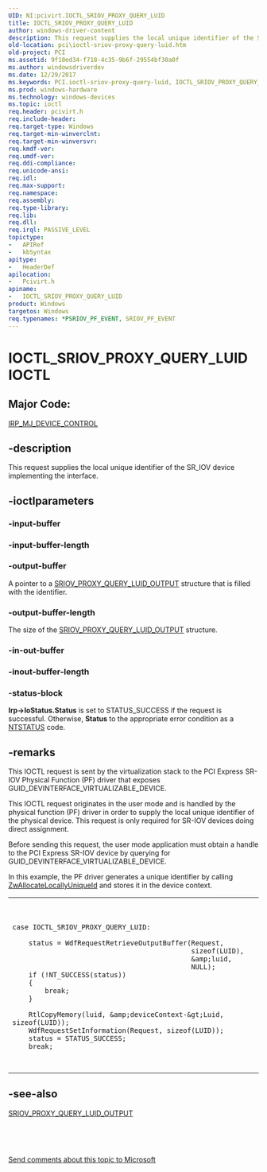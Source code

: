 ```yaml
---
UID: NI:pcivirt.IOCTL_SRIOV_PROXY_QUERY_LUID
title: IOCTL_SRIOV_PROXY_QUERY_LUID
author: windows-driver-content
description: This request supplies the local unique identifier of the SR_IOV device implementing the interface.
old-location: pci\ioctl-sriov-proxy-query-luid.htm
old-project: PCI
ms.assetid: 9f10ed34-f718-4c35-9b6f-29554bf30a0f
ms.author: windowsdriverdev
ms.date: 12/29/2017
ms.keywords: PCI.ioctl-sriov-proxy-query-luid, IOCTL_SRIOV_PROXY_QUERY_LUID control code [Buses], IOCTL_SRIOV_PROXY_QUERY_LUID, pcivirt/IOCTL_SRIOV_PROXY_QUERY_LUID
ms.prod: windows-hardware
ms.technology: windows-devices
ms.topic: ioctl
req.header: pcivirt.h
req.include-header: 
req.target-type: Windows
req.target-min-winverclnt: 
req.target-min-winversvr: 
req.kmdf-ver: 
req.umdf-ver: 
req.ddi-compliance: 
req.unicode-ansi: 
req.idl: 
req.max-support: 
req.namespace: 
req.assembly: 
req.type-library: 
req.lib: 
req.dll: 
req.irql: PASSIVE_LEVEL
topictype: 
-	APIRef
-	kbSyntax
apitype: 
-	HeaderDef
apilocation: 
-	Pcivirt.h
apiname: 
-	IOCTL_SRIOV_PROXY_QUERY_LUID
product: Windows
targetos: Windows
req.typenames: *PSRIOV_PF_EVENT, SRIOV_PF_EVENT
---
```


# IOCTL_SRIOV_PROXY_QUERY_LUID IOCTL


##  Major Code: 


<a href="https://msdn.microsoft.com/library/windows/hardware/ff548649">IRP_MJ_DEVICE_CONTROL</a>

## -description


This request supplies the local unique
identifier of the SR_IOV device implementing the interface.


## -ioctlparameters




### -input-buffer


<text></text>



### -input-buffer-length


<text></text>



### -output-buffer

A pointer to a <a href="https://msdn.microsoft.com/8db09aa8-240d-40b6-a28c-77158aff6c39">SRIOV_PROXY_QUERY_LUID_OUTPUT</a> structure that is filled with the identifier.


### -output-buffer-length

The size of the <a href="https://msdn.microsoft.com/8db09aa8-240d-40b6-a28c-77158aff6c39">SRIOV_PROXY_QUERY_LUID_OUTPUT</a> structure.


### -in-out-buffer


<text></text>



### -inout-buffer-length


<text></text>



### -status-block

<b>Irp-&gt;IoStatus.Status</b> is set to STATUS_SUCCESS if the request is successful. Otherwise, <b>Status</b> to the appropriate error condition as a <a href="https://msdn.microsoft.com/7792201b-63bb-4db5-803d-2af02893d505">NTSTATUS</a> code. 


## -remarks


This IOCTL request is sent by the virtualization stack to the  PCI Express SR-IOV Physical Function (PF) driver that exposes GUID_DEVINTERFACE_VIRTUALIZABLE_DEVICE.

This IOCTL request originates in the user mode and  is handled by the physical function (PF) driver in order to supply the local unique
identifier of the physical device.  This request is only required for SR-IOV devices doing direct assignment. 

Before sending this request, the user mode application must obtain a handle to the PCI Express SR-IOV device by querying for GUID_DEVINTERFACE_VIRTUALIZABLE_DEVICE.

In this example, the PF driver generates a unique identifier by calling <a href="..\ntddk\nf-ntddk-zwallocatelocallyuniqueid.md">ZwAllocateLocallyUniqueId</a>  and stores it in the device context. 
<div class="code"><span codelanguage=""><table>
<tr>
<th></th>
</tr>
<tr>
<td>
<pre>
   
    case IOCTL_SRIOV_PROXY_QUERY_LUID:

        status = WdfRequestRetrieveOutputBuffer(Request,
                                                sizeof(LUID),
                                                &amp;luid,
                                                NULL);
        if (!NT_SUCCESS(status))
        {
            break;
        }

        RtlCopyMemory(luid, &amp;deviceContext-&gt;Luid, sizeof(LUID));
        WdfRequestSetInformation(Request, sizeof(LUID));
        status = STATUS_SUCCESS;
        break;
</pre>
</td>
</tr>
</table></span></div>


## -see-also

<a href="https://msdn.microsoft.com/8db09aa8-240d-40b6-a28c-77158aff6c39">SRIOV_PROXY_QUERY_LUID_OUTPUT</a>

 

 

<a href="mailto:wsddocfb@microsoft.com?subject=Documentation%20feedback [PCI\buses]:%20IOCTL_SRIOV_PROXY_QUERY_LUID control code%20 RELEASE:%20(12/29/2017)&amp;body=%0A%0APRIVACY STATEMENT%0A%0AWe use your feedback to improve the documentation. We don't use your email address for any other purpose, and we'll remove your email address from our system after the issue that you're reporting is fixed. While we're working to fix this issue, we might send you an email message to ask for more info. Later, we might also send you an email message to let you know that we've addressed your feedback.%0A%0AFor more info about Microsoft's privacy policy, see http://privacy.microsoft.com/en-us/default.aspx." title="Send comments about this topic to Microsoft">Send comments about this topic to Microsoft</a>

